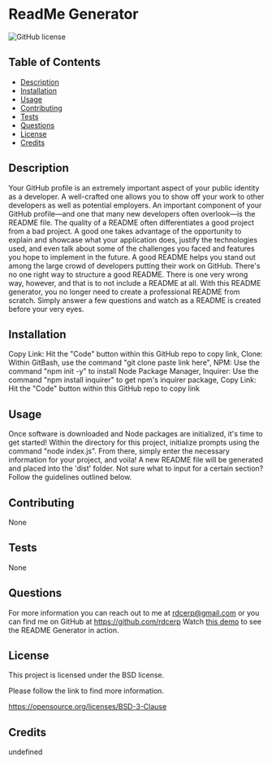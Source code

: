 # ReadMe Generator
  ![GitHub license](https://img.shields.io/badge/license-BSD-blue.svg)

  ## Table of Contents
  * [Description](#description)
  * [Installation](#installation)
  * [Usage](#usage)
  * [Contributing](#contributing)
  * [Tests](#tests)
  * [Questions](#questions)
  * [License](#license)
  * [Credits](#credits) 

  ## Description
  Your GitHub profile is an extremely important aspect of your public identity as a developer. A well-crafted one allows you to show off your work to other developers as well as potential employers. An important component of your GitHub profile—and one that many new developers often overlook—is the README file. The quality of a README often differentiates a good project from a bad project. A good one takes advantage of the opportunity to explain and showcase what your application does, justify the technologies used, and even talk about some of the challenges you faced and features you hope to implement in the future. A good README helps you stand out among the large crowd of developers putting their work on GitHub. There's no one right way to structure a good README. There is one very wrong way, however, and that is to not include a README at all. With this README generator, you no longer need to create a professional README from scratch. Simply answer a few questions and watch as a README is created before your very eyes.
  ## Installation
  Copy Link: Hit the "Code" button within this GitHub repo to copy link, Clone: Within GitBash, use the command "git clone paste link here", NPM: Use the command "npm init -y" to install Node Package Manager, Inquirer: Use the command "npm install inquirer" to get npm's inquirer package, Copy Link: Hit the "Code" button within this GitHub repo to copy link
  ## Usage
  Once software is downloaded and Node packages are initialized, it's time to get started! Within the directory for this project, initialize prompts using the command "node index.js". From there, simply enter the necessary information for your project, and voila! A new README file will be generated and placed into the 'dist' folder. Not sure what to input for a certain section? Follow the guidelines outlined below.
  ## Contributing
  None
  ## Tests
  None

  ## Questions
  For more information you can reach out to me at rdcerp@gmail.com 
  or you can find me on GitHub at https://github.com/rdcerp
  Watch [this demo](https://youtu.be/3VlD5Yj-_u4) to see the README Generator in action.



  ## License

This project is licensed under the BSD license.

Please follow the link to find more information. 

  https://opensource.org/licenses/BSD-3-Clause
 
  ## Credits
  undefined


